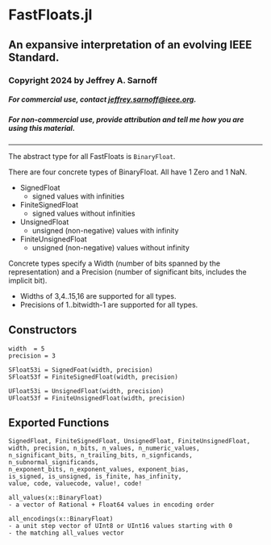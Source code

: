 # FastFloats.jl
## An expansive interpretation of an evolving IEEE Standard. 
### Copyright 2024 by Jeffrey A. Sarnoff
##### For commercial use, contact <jeffrey.sarnoff@ieee.org>.
##### For non-commercial use, _provide attribution_ and tell me how you are using this material.
----

The abstract type for all FastFloats is `BinaryFloat`.

There are four concrete types of BinaryFloat. All have 1 Zero and 1 NaN.
- SignedFloat
  - signed values with infinities
- FiniteSignedFloat
  - signed values without infinities
- UnsignedFloat
  - unsigned (non-negative) values with infinity
- FiniteUnsignedFloat
  - unsigned (non-negative) values without infinity

Concrete types specify a Width (number of bits spanned by the representation) and a Precision (number of significant bits, includes the implicit bit).

- Widths of 3,4..15,16 are supported for all types.
- Precisions of 1..bitwidth-1 are supported for all types.

## Constructors

```
width  = 5
precision = 3

SFloat53i = SignedFoat(width, precision)
SFloat53f = FiniteSignedFloat(width, precision)

UFloat53i = UnsignedFloat(width, precision)
UFloat53f = FiniteUnsignedFloat(width, precision)
```

## Exported Functions
```
SignedFloat, FiniteSignedFloat, UnsignedFloat, FiniteUnsignedFloat,
width, precision, n_bits, n_values, n_numeric_values,
n_significant_bits, n_trailing_bits, n_signficands, n_subnormal_significands,
n_exponent_bits, n_exponent_values, exponent_bias,
is_signed, is_unsigned, is_finite, has_infinity,
value, code, valuecode, value!, code!
```
```
all_values(x::BinaryFloat)
- a vector of Rational + Float64 values in encoding order

all_encodings(x::BinaryFloat)
- a unit step vector of UInt8 or UInt16 values starting with 0
- the matching all_values vector
```
